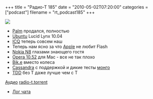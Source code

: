 +++
title = "Радио-Т 185"
date = "2010-05-02T07:20:00"
categories = ["podcast"]
filename = "rt_podcast185"
+++

![](https://radio-t.com/images/radio-t/rt185.jpg)

- [Palm](http://www.hp.com/hpinfo/newsroom/press/2010/100428xa.html) продался, полностью
- [Ubuntu](http://www.linux.org.ru/news/ubuntu/4832160) Lucid Lynx 10.04
- [ICQ](http://internetno.net/2010/04/28/aol-dst-icq/) теперь совсем наш
- Теперь нам ясно за что [Apple](http://business.compulenta.ru/527992/) не любит Flash
- [Nokia N8](http://www.engadget.com/2010/04/28/nokia-n8-fights-back-with-heavenly-hd-video-sample/) глазами знающего гостя
- [Opera 10.52](http://www.osnews.com/story/23212/Opera_10_52_for_Mac_Released) для Mac - все не так плохо
- [Bik.e](http://habrahabr.ru/blogs/gadgets/92495/) вместо колеса
- [Cassandra](http://architects.dzone.com/news/apache-cassandra-gets) с поддержкой и дикие тесты [монго](http://www.michaelckennedy.net/blog/2010/04/29/MongoDBVsSQLServer2008PerformanceShowdown.aspx)
- [TDD](http://coderoom.wordpress.com/2010/04/27/tdd-without-the-t/) без Т даже лучше чем с Т

[Аудио](http://archive.rucast.net/radio-t/media/rt_podcast185.mp3)
[radio-t.torrent](http://www.radio-t.com/torrents/rt_podcast185.mp3.torrent)

* [Лог чата](http://chat.radio-t.com/logs/radio-t-185.html)
<audio src="http://archive.rucast.net/radio-t/media/rt_podcast185.mp3" preload="none"></audio>